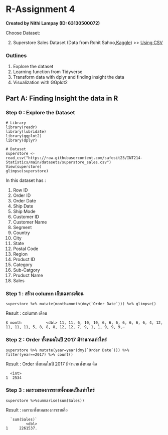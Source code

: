 # R-Assignment 4

**Created by Nithi Lampay (ID: 63130500072)**

Choose Dataset:

2. Superstore Sales Dataset (Data from Rohit Sahoo,[Kaggle](https://www.kaggle.com/rohitsahoo/sales-forecasting)) >> [Using CSV](https://raw.githubusercontent.com/safesit23/INT214-Statistics/main/datasets/superstore_sales.csv)


### Outlines
1. Explore the dataset
2. Learning function from Tidyverse
3. Transform data with dplyr and finding insight the data
4. Visualization with GGplot2

## Part A: Finding Insight the data in R

### Step 0 : Explore the Dataset

```
# Library
library(readr)
library(lubridate)
library(ggplot2)
library(dplyr)

# Dataset
superstore <- read_csv("https://raw.githubusercontent.com/safesit23/INT214-Statistics/main/datasets/superstore_sales.csv")
View(superstore)
glimpse(superstore)
```

In this dataset has :
1. Row ID
2. Order ID
3. Order Date
4. Ship Date
5. Ship Mode
6. Customer ID
7. Customer Name
8. Segment
9. Country
10. City
11. State
12. Postal Code
13. Region
14. Product ID
15. Category
16. Sub-Catgory
17. Pruduct Name
18. Sales


### Step 1 : สร้าง column เก็บเฉพาะเดือน

```
superstore %>% mutate(month=month(dmy(`Order Date`))) %>% glimpse()
```

Result :  column เดือน

```
$ month           <dbl> 11, 11, 6, 10, 10, 6, 6, 6, 6, 6, 6, 6, 4, 12, 11, 11, 11, 5, 8, 8, 8, 12, 12, 7, 9, 1, 1, 9, 9, 9,~
```


### Step 2 : Order ทั้งหมดในปี 2017 มีจำนวนเท่าไหร่

```
superstore %>% mutate(year=year(dmy(`Order Date`))) %>% filter(year==2017) %>% count()
```

Result :  Order ทั้งหมดในปี 2017 มีจำนวนทั้งหมด คือ

```
  <int>
1  2534
```

### Step 3 : ผลรวมของการขายทั้งหมดเป็นเท่าไหร่

```
superstore %>%summarise(sum(Sales))
```

Result : ผลรวมทั้งหมดของการขายคือ

```
  `sum(Sales)`
         <dbl>
1     2261537.
```


